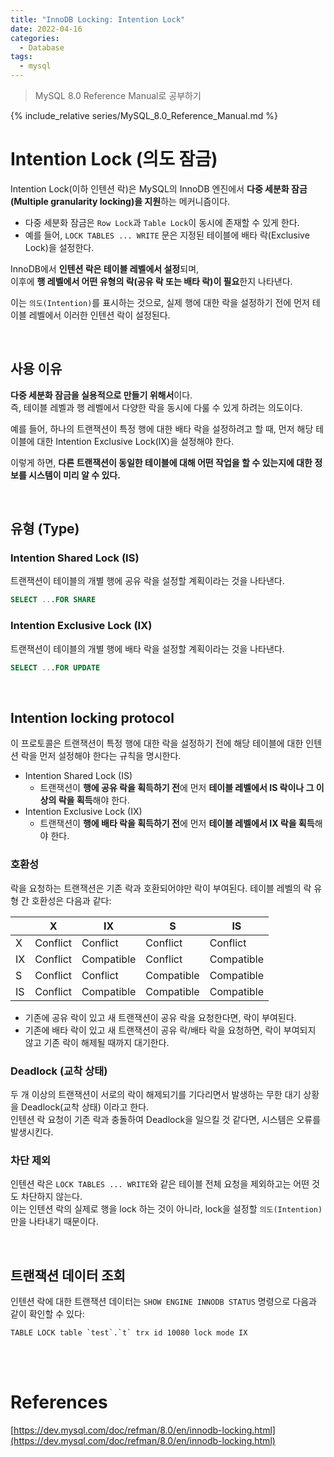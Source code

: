 ```yaml
---
title: "InnoDB Locking: Intention Lock"
date: 2022-04-16
categories:
  - Database
tags:
  - mysql
---
```


> MySQL 8.0 Reference Manual로 공부하기

{% include_relative series/MySQL_8.0_Reference_Manual.md %}

# Intention Lock (의도 잠금)

Intention Lock(이하 인텐션 락)은 MySQL의 InnoDB 엔진에서 **다중 세분화 잠금(Multiple granularity locking)을 지원**하는 메커니즘이다.

- 다중 세분화 잠금은 `Row Lock`과 `Table Lock`이 동시에 존재할 수 있게 한다.
- 예를 들어, `LOCK TABLES ... WRITE` 문은 지정된 테이블에 배타 락(Exclusive Lock)을 설정한다.

InnoDB에서 **인텐션 락은 테이블 레벨에서 설정**되며,  
이후에 **행 레벨에서 어떤 유형의 락(공유 락 또는 배타 락)이 필요**한지 나타낸다.

이는 `의도(Intention)`를 표시하는 것으로, 실제 행에 대한 락을 설정하기 전에 먼저 테이블 레벨에서 이러한 인텐션 락이 설정된다.

<br>

## 사용 이유

**다중 세분화 잠금을 실용적으로 만들기 위해서**이다.  
즉, 테이블 레벨과 행 레벨에서 다양한 락을 동시에 다룰 수 있게 하려는 의도이다.

예를 들어, 하나의 트랜잭션이 특정 행에 대한 배타 락을 설정하려고 할 때, 먼저 해당 테이블에 대한 Intention Exclusive Lock(IX)을 설정해야 한다.

이렇게 하면, **다른 트랜잭션이 동일한 테이블에 대해 어떤 작업을 할 수 있는지에 대한 정보를 시스템이 미리 알 수 있다.**

<br>

## 유형 (Type)

### Intention Shared Lock (IS)

트랜잭션이 테이블의 개별 행에 공유 락을 설정할 계획이라는 것을 나타낸다.

```sql
SELECT ...FOR SHARE
```

### Intention Exclusive Lock (IX)

트랜잭션이 테이블의 개별 행에 배타 락을 설정할 계획이라는 것을 나타낸다.

```sql
SELECT ...FOR UPDATE
```

<br>

## Intention locking protocol

이 프로토콜은 트랜잭션이 특정 행에 대한 락을 설정하기 전에 해당 테이블에 대한 인텐션 락을 먼저 설정해야 한다는 규칙을 명시한다.

- Intention Shared Lock (IS)
  - 트랜잭션이 **행에 공유 락을 획득하기 전**에 먼저 **테이블 레벨에서 IS 락이나 그 이상의 락을 획득**해야 한다.
- Intention Exclusive Lock (IX)
  - 트랜잭션이 **행에 배타 락을 획득하기 전**에 먼저 **테이블 레벨에서 IX 락을 획득**해야 한다.

### 호환성

락을 요청하는 트랜잭션은 기존 락과 호환되어야만 락이 부여된다.
테이블 레벨의 락 유형 간 호환성은 다음과 같다:

|    | X        | IX         | S          | IS         |
|----|----------|------------|------------|------------|
| X  | Conflict | Conflict   | Conflict   | Conflict   |
| IX | Conflict | Compatible | Conflict   | Compatible |
| S  | Conflict | Conflict   | Compatible | Compatible |
| IS | Conflict | Compatible | Compatible | Compatible |

- 기존에 공유 락이 있고 새 트랜잭션이 공유 락을 요청한다면, 락이 부여된다.  
- 기존에 배타 락이 있고 새 트랜잭션이 공유 락/배타 락을 요청하면, 락이 부여되지 않고 기존 락이 해제될 때까지 대기한다.


### Deadlock (교착 상태)

두 개 이상의 트랜잭션이 서로의 락이 해제되기를 기다리면서 발생하는 무한 대기 상황을 Deadlock(교착 상태) 이라고 한다.  
인텐션 락 요청이 기존 락과 충돌하여 Deadlock을 일으킬 것 같다면, 시스템은 오류를 발생시킨다.

### 차단 제외

인텐션 락은 `LOCK TABLES ... WRITE`와 같은 테이블 전체 요청을 제외하고는 어떤 것도 차단하지 않는다.  
이는 인텐션 락의 실제로 행을 lock 하는 것이 아니라, lock을 설정할 `의도(Intention)`만을 나타내기 때문이다. 

<br>

## 트랜잭션 데이터 조회

인텐션 락에 대한 트랜잭션 데이터는 `SHOW ENGINE INNODB STATUS` 명령으로 다음과 같이 확인할 수 있다:

```
TABLE LOCK table `test`.`t` trx id 10080 lock mode IX
```

<br>
<br>

# References

[https://dev.mysql.com/doc/refman/8.0/en/innodb-locking.html](https://dev.mysql.com/doc/refman/8.0/en/innodb-locking.html)  